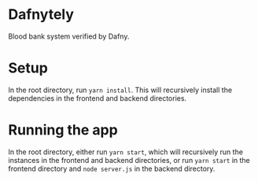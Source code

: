 # Dafnytely
Blood bank system verified by Dafny. 

# Setup
In the root directory, run `yarn install`. This will recursively install the dependencies in the frontend and backend directories.

# Running the app
In the root directory, either run `yarn start`, which will recursively run the instances in the frontend and backend directories, or run `yarn start` in the frontend directory and `node server.js` in the backend directory.
